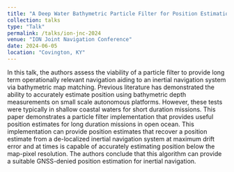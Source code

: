 ```yaml
---
title: "A Deep Water Bathymetric Particle Filter for Position Estimation in GNSS-Denied Environments"
collection: talks
type: "Talk"
permalink: /talks/ion-jnc-2024
venue: "ION Joint Navigation Conference"
date: 2024-06-05
location: "Covington, KY"
---
```


In this talk, the authors assess the viability of a particle filter to provide long term operationally relevant navigation aiding to an inertial navigation system via bathymetric map matching. Previous literature has demonstrated the ability to accurately estimate position using bathymetric depth measurements on small scale autonomous platforms. However, these tests were typically in shallow coastal waters for short duration missions. This paper demonstrates a particle filter implementation that provides useful position estimates for long duration missions in open ocean. This implementation can provide position estimates that recover a position estimate from a de-localized inertial navigation system at maximum drift error and at times is capable of accurately estimating position below the map-pixel resolution. The authors conclude that this algorithm can provide a suitable GNSS-denied position estimation for inertial navigation.
